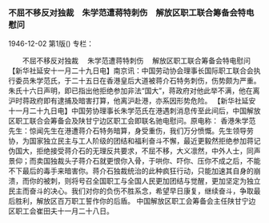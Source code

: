 ### 不屈不移反对独裁　朱学范遭蒋特刺伤　解放区职工联合筹备会特电慰问

1946-12-02
第1版()
专栏：

　　不屈不移反对独裁
  　朱学范遭蒋特刺伤
  　解放区职工联合筹备会特电慰问
    【新华社延安十一月二十九日电】南京讯：中国劳动协会理事长国际职工联合会执行委员朱学范氏，于二十五日在香港皇后大道被蒋介石特务刺伤，伤势颇为严重。朱氏十六日声明，即已指出他拒绝参加非法“国大”，蒋政府对他此举不满，他在离沪时蒋政府即有逮捕及暗害打算，他离沪赴港，亦系因形势危险。
    【新华社延安十一月二十九日电】中国劳协理事长朱学范氏在港遇刺消息传至此间后，中国解放区职工联合会筹备会及陕甘宁边区职工会即联名驰电慰问。原电称：
    香港朱学范先生：惊闻先生在港遭蒋介石特务暗算，身受重伤，我们万分愤慨。先生领导劳协，为国家独立民主与工人阶级的团结和福利奋斗不懈，最近更毅然拒绝参加蒋记伪国大，拒绝接受蒋介石的无理反共要求，不屈不移，大义凛然，中外人士，同声景仰；而卖国独裁头子蒋介石就更恨你入骨，于哄你、吓你、压你不成之后，不能不下最后的毒手来暗害你。蒋介石独裁统治的此种疯狂行动，只能加速其自身的崩溃，而你的被刺，则将号召全国职工与全国人民更加团结与觉醒，更加坚定为独立民主而奋斗的决心。我们对你的负伤不胜系念，希望早日康复，继续奋斗，争取最后胜利，解放区百万职工誓作你的后盾。
    中国解放区职工会筹备会主任陕甘宁边区职工会崔田夫十一月二十八日。
